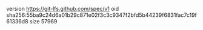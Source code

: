 version https://git-lfs.github.com/spec/v1
oid sha256:55ba9c24d6a01b29c871e02f3c3c9347f2bfd5b44239f6831fac7c19f61336d8
size 57969
